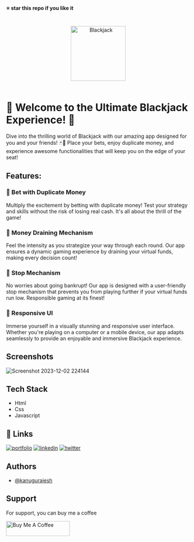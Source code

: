 #### ⭐ star this repo if you like it
<br>
<div align="center">
  <img src="https://github.com/kanugurajesh/Blackjack/assets/120458029/b92b5375-df68-485b-9f8a-84e493f7496f" alt="Blackjack" width=150 height=150>
</div>
<br>

# 🎉 Welcome to the Ultimate Blackjack Experience! 🎰
Dive into the thrilling world of Blackjack with our amazing app designed for you and your friends! 🃏💸 Place your bets, enjoy duplicate money, and experience awesome functionalities that will keep you on the edge of your seat!

## Features:
### 🤑 Bet with Duplicate Money
Multiply the excitement by betting with duplicate money! Test your strategy and skills without the risk of losing real cash. It's all about the thrill of the game!

### 💼 Money Draining Mechanism
Feel the intensity as you strategize your way through each round. Our app ensures a dynamic gaming experience by draining your virtual funds, making every decision count!

### 🚫 Stop Mechanism
No worries about going bankrupt! Our app is designed with a user-friendly stop mechanism that prevents you from playing further if your virtual funds run low. Responsible gaming at its finest!

### 🎨 Responsive UI
Immerse yourself in a visually stunning and responsive user interface. Whether you're playing on a computer or a mobile device, our app adapts seamlessly to provide an enjoyable and immersive Blackjack experience.

## Screenshots

![Screenshot 2023-12-02 224144](https://github.com/kanugurajesh/Blackjack/assets/120458029/e66b0ac2-c40d-460c-99d1-630dab26e5ed)

## Tech Stack

- Html
- Css
- Javascript

## 🔗 Links
[![portfolio](https://img.shields.io/badge/my_portfolio-000?style=for-the-badge&logo=ko-fi&logoColor=white)](https://rajeshportfolio.me/)
[![linkedin](https://img.shields.io/badge/linkedin-0A66C2?style=for-the-badge&logo=linkedin&logoColor=white)](https://www.linkedin.com/in/rajesh-kanugu-aba8a3254/)
[![twitter](https://img.shields.io/badge/twitter-1DA1F2?style=for-the-badge&logo=twitter&logoColor=white)](https://twitter.com/exploringengin1)

## Authors

- [@kanugurajesh](https://github.com/kanugurajesh)

## Support

For support, you can buy me a coffee

<a href="https://www.buymeacoffee.com/kanugurajen" target="_blank"><img src="https://cdn.buymeacoffee.com/buttons/default-orange.png" alt="Buy Me A Coffee" height="41" width="174"></a>
